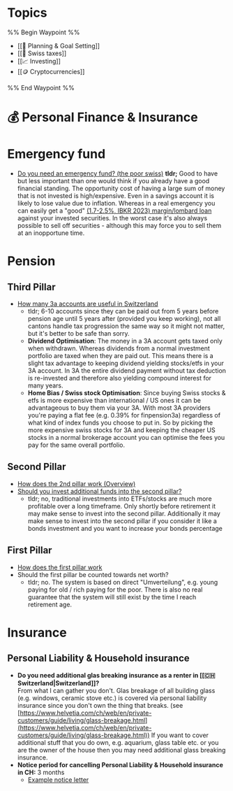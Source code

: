 
# Topics
%% Begin Waypoint %%
- [[🏁 Planning & Goal Setting]]
- [[💸 Swiss taxes]]
- [[📈 Investing]]
- [[🪙 Cryptocurrencies]]

%% End Waypoint %%
# 💰 Personal Finance & Insurance

# Emergency fund

* [Do you need an emergency fund? (the poor swiss)](https://thepoorswiss.com/emergency-fund/)
  **tldr;** Good to have but less important than one would think if you already have a good financial standing. The opportunity cost of having a large sum of money that is not invested is high/expensive. Even in a savings account it is likely to lose value due to inflation. Whereas in a real emergency you can easily get a "good" [(1.7-2.5%, IBKR 2023) margin/lombard loan](https://thepoorswiss.com/margin-loans/) against your invested securities. In the worst case it's also always possible to sell off securities - although this may force you to sell them at an inopportune time.

# Pension

## Third Pillar

* [How many 3a accounts are useful in Switzerland](https://finpension.ch/en/how-many-3a-accounts-make-any-sense-at-all/)
	* tldr; 6-10 accounts since they can be paid out from 5 years before pension age until 5 years after (provided you keep working), not all cantons handle tax progression the same way so it might not matter, but it's better to be safe than sorry.
	* **Dividend Optimisation**: The money in a 3A account gets taxed only when withdrawn. Whereas dividends from a normal investment portfolio are taxed when they are paid out. This means there is a slight tax advantage to keeping dividend yielding stocks/etfs in your 3A account. In 3A the entire dividend payment without tax deduction is re-invested and therefore also yielding compound interest for many years.
	* **Home Bias / Swiss stock Optimisation**: Since buying Swiss stocks & etfs is more expensive than international / US ones it can be advantageous to buy them via your 3A. With most 3A providers you're paying a flat fee (e.g. 0.39% for finpension3a) regardless of what kind of index funds you choose to put in. So by picking the more expensive swiss stocks for 3A and keeping the cheaper US stocks in a normal brokerage account you can optimise the fees you pay for the same overall portfolio.

## Second Pillar

* [How does the 2nd pillar work (Overview)](https://thepoorswiss.com/second-pillar-retirement-switzerland/)
* [Should you invest additional funds into the second pillar?](https://thepoorswiss.com/should-you-contribute-to-your-second-pillar/)
	* tldr; no, traditional investments into ETFs/stocks are much more profitable over a long timeframe. Only shortly before retirement it may make sense to invest into the second pillar.  Additionally it may make sense to invest into the second pillar if you consider it like a bonds investment and you want to increase your bonds percentage

## First Pillar

* [How does the first pillar work](https://thepoorswiss.com/first-pillar-retirement-switzerland/)
* Should the first pillar be counted towards net worth?
	* tldr; no. The system is based on direct "Umverteilung", e.g. young paying for old / rich paying for the poor. There is also no real guarantee that the system will still exist by the time I reach retirement age.

# Insurance

## Personal Liability & Household insurance

* **Do you need additional glas breaking insurance as a renter in [[🇨🇭 Switzerland|Switzerland]]?**\
  From what I can gather you don't. Glas breakage of all building glass (e.g. windows, ceramic stove etc.) is covered via personal liability insurance since you don't own the thing that breaks. (see [https://www.helvetia.com/ch/web/en/private-customers/guide/living/glass-breakage.html](https://www.helvetia.com/ch/web/en/private-customers/guide/living/glass-breakage.html)) If you want to cover additional stuff that you do own, e.g. aquarium, glass table etc. or you are the owner of the house then you may need additional glass breaking insurance.
* **Notice period for cancelling Personal Liability & Household insurance in CH:** 3 months
	* [Example notice letter](https://www.baloise.ch/dam/jcr:1a2575bc-c749-4ff9-9bb9-e62180e865d6/K%C3%BCndigungsschreiben.pdf)



